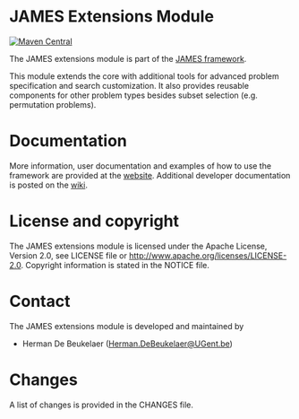 JAMES Extensions Module
=======================

[![Maven Central](https://maven-badges.herokuapp.com/maven-central/org.jamesframework/james-extensions/badge.svg?style=flat)](http://search.maven.org/#search%7Cga%7C1%7Ca%3A%22james-extensions%22)

The JAMES extensions module is part of the [JAMES framework][james-github].

This module extends the core with additional tools
for advanced problem specification and search customization. It also provides reusable
components for other problem types besides subset selection (e.g. permutation problems).
  
Documentation
=============  

More information, user documentation and examples of how to use the framework are provided at the [website][james-website].
Additional developer documentation is posted on the [wiki][james-wiki].

License and copyright
=====================

The JAMES extensions module is licensed under the Apache License, Version 2.0, see LICENSE file or http://www.apache.org/licenses/LICENSE-2.0.
Copyright information is stated in the NOTICE file.

Contact
=======

The JAMES extensions module is developed and maintained by

 - Herman De Beukelaer (Herman.DeBeukelaer@UGent.be)
 
Changes
=======

A list of changes is provided in the CHANGES file.


[james-github]:  https://github.com/hdbeukel/james
[james-website]: http://www.jamesframework.org
[james-wiki]:    https://github.com/hdbeukel/james/wiki
